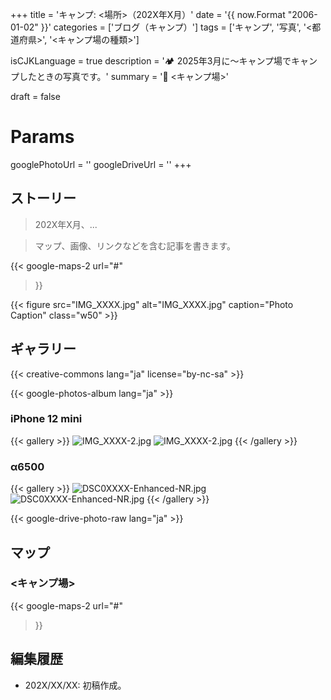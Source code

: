 +++
title = 'キャンプ: <場所>（202X年X月）'
date = '{{ now.Format "2006-01-02" }}'
categories = ['ブログ（キャンプ）']
tags = ['キャンプ', '写真', '<都道府県>', '<キャンプ場の種類>']

isCJKLanguage = true
description = '🏕️ 2025年3月に〜キャンプ場でキャンプしたときの写真です。'
summary = '📍 <キャンプ場>'

draft = false

# Params
googlePhotoUrl = ''
googleDriveUrl = ''
+++


## ストーリー

> 202X年X月、...

> マップ、画像、リンクなどを含む記事を書きます。

{{< google-maps-2
  url="#"
  >}}

{{< figure
    src="IMG_XXXX.jpg"
    alt="IMG_XXXX.jpg"
    caption="Photo Caption"
    class="w50"
    >}}


## ギャラリー

{{< creative-commons lang="ja" license="by-nc-sa" >}}

{{< google-photos-album lang="ja" >}}


### iPhone 12 mini

{{< gallery >}}
  <img src="IMG_XXXX-2.jpg" alt="IMG_XXXX-2.jpg" class="grid-w50" />
  <img src="IMG_XXXX-2.jpg" alt="IMG_XXXX-2.jpg" class="grid-w50" />
{{< /gallery >}}


### α6500

{{< gallery >}}
  <img src="DSC0XXXX-Enhanced-NR.jpg" alt="DSC0XXXX-Enhanced-NR.jpg" class="grid-w60" />
  <img src="DSC0XXXX-Enhanced-NR.jpg" alt="DSC0XXXX-Enhanced-NR.jpg" class="grid-w40" />
{{< /gallery >}}

{{< google-drive-photo-raw lang="ja" >}}


## マップ

### <キャンプ場>

{{< google-maps-2
  url="#"
  >}}


## 編集履歴

- 202X/XX/XX: 初稿作成。

